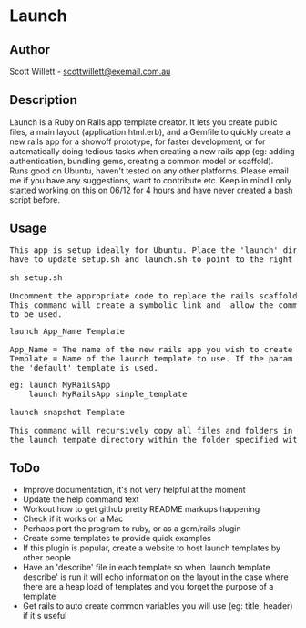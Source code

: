 Launch
======

Author
------

Scott Willett - scottwillett@exemail.com.au

Description
-----------

Launch is a Ruby on Rails app template creator. It lets you create public files, a main layout (application.html.erb), and a Gemfile to quickly create a new rails app for a showoff prototype, for faster development, or for automatically doing tedious tasks when creating a new rails app (eg: adding authentication, bundling gems, creating a common model or scaffold).<br /> Runs good on Ubuntu, haven't tested on any other platforms.
Please email me if you have any suggestions, want to contribute etc. Keep in mind I only started working on this on 06/12 for 4 hours and have never created a bash script before.

Usage
-----
<pre>
This app is setup ideally for Ubuntu. Place the 'launch' directory in your home folder. Feel free to place the folder elsewhere, but you will 
have to update setup.sh and launch.sh to point to the right directories.

sh setup.sh

Uncomment the appropriate code to replace the rails scaffold template.
This command will create a symbolic link and  allow the command below 
to be used.
</pre>
<pre>
launch App_Name Template

App_Name = The name of the new rails app you wish to create
Template = Name of the launch template to use. If the param isn't specified, 
the 'default' template is used.
</pre>
<pre>
eg: launch MyRailsApp
    launch MyRailsApp simple_template

launch snapshot Template

This command will recursively copy all files and folders in a directory to 
the launch tempate directory within the folder specified with Template.
</pre>

ToDo
----

- Improve documentation, it's not very helpful at the moment
- Update the help command text
- Workout how to get github pretty README markups happening
- Check if it works on a Mac
- Perhaps port the program to ruby, or as a gem/rails plugin
- Create some templates to provide quick examples
- If this plugin is popular, create a website to host launch templates by other people
- Have an 'describe' file in each template so when 'launch template describe' is run it will echo information on the layout in the case where there are a heap load of templates and you forget the purpose of a template
- Get rails to auto create common variables you will use (eg: title, header) if it's useful
